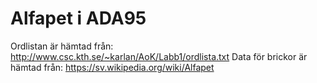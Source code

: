 # Alfapet i ADA95

Ordlistan är hämtad från: http://www.csc.kth.se/~karlan/AoK/Labb1/ordlista.txt
Data för brickor är hämtad från: https://sv.wikipedia.org/wiki/Alfapet
